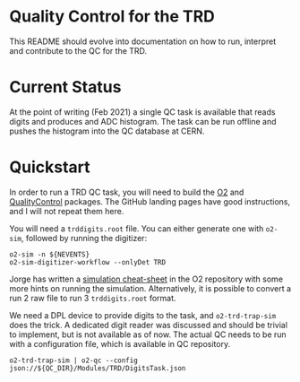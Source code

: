 
Quality Control for the TRD
===========================

This README should evolve into documentation on how to run, interpret and
contribute to the QC for the TRD.

Current Status
==============

At the point of writing (Feb 2021) a single QC task is available that reads
digits and produces and ADC histogram. The task can be run offline and pushes
the histogram into the QC database at CERN.

Quickstart
==========

In order to run a TRD QC task, you will need to build the [O2] and
[QualityControl] packages. The GitHub landing pages have good instructions,
and I will not repeat them here.

[O2]: https://github.com/AliceO2Group/AliceO2/
[QualityControl]: https://github.com/AliceO2Group/QualityControl

You will need a `trddigits.root` file. You can either generate one with
`o2-sim`, followed by running the digitizer:
```
o2-sim -n ${NEVENTS}
o2-sim-digitizer-workflow --onlyDet TRD
```
Jorge has written a [simulation cheat-sheet] in the O2 repository with some
more hints on running the simulation. Alternatively, it is possible to convert
a run 2 raw file to run 3 `trddigits.root` format.

[simulation cheat-sheet]: https://github.com/AliceO2Group/AliceO2/tree/dev/Detectors/TRD/simulation

We need a DPL device to provide digits to the task, and `o2-trd-trap-sim` does
the trick. A dedicated digit reader was discussed and should be trivial to
implement, but is not available as of now. The actual QC needs to be run with
a configuration file, which is available in QC repository.
```
o2-trd-trap-sim | o2-qc --config json://${QC_DIR}/Modules/TRD/DigitsTask.json
```
